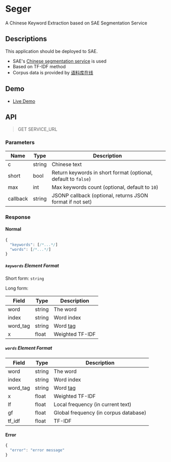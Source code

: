 # Seger

A Chinese Keyword Extraction based on SAE Segmentation Service

## Descriptions

This application should be deployed to SAE.

* SAE's [Chinese segmentation service](http://sae.sina.com.cn/doc/python/segment.html) is used
* Based on TF-IDF method
* Corpus data is provided by [语料库在线](http://www.cncorpus.org/)

## Demo

* [Live Demo](http://catx.me/seger-demo/)

## API

> GET SERVICE_URL

### Parameters

Name     | Type   | Description
-------- | -----  | ------
c        | string | Chinese text
short    | bool   | Return keywords in short format (optional, default to `false`)
max      | int    | Max keywords count (optional, default to `10`)
callback | string | JSONP callback (optional, returns JSON format if not set)

### Response

#### Normal

```js
{
  "keywords": [/*...*/]
  "words": [/*...*/]
}
```

##### `keywords` Element Format

Short form: `string`

Long form:

Field    | Type   | Description
-------- | -----  | ----------
word     | string | The word
index    | string | Word index
word_tag | string | Word [tag](http://sae.sina.com.cn/doc/python/segment.html#api)
x        | float  | Weighted TF-IDF

##### `words` Element Format

Field    | Type   | Description
-------- | -----  | ----------
word     | string | The word
index    | string | Word index
word_tag | string | Word [tag](http://sae.sina.com.cn/doc/python/segment.html#api)
x        | float  | Weighted TF-IDF
lf       | float  | Local frequency (in current text)
gf       | float  | Global frequency (in corpus database)
tf_idf   | float  | TF-IDF

#### Error

```js
{
  "error": "error message"
}
```
